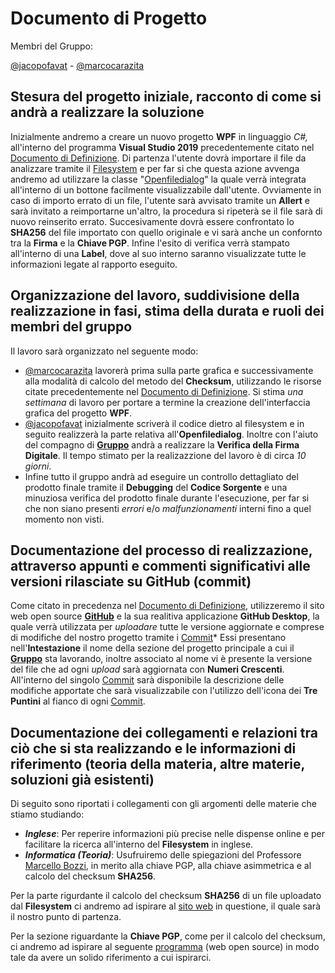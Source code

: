 # Documento di Progetto
Membri del Gruppo:


[@jacopofavat](https://github.com/JacopoFavat) - [@marcocarazita](https://github.com/marcocarazita)

## Stesura del progetto iniziale, racconto di come si andrà a realizzare la soluzione
Inizialmente andremo a creare un nuovo progetto **WPF** in linguaggio _C#,_ all'interno del programma **Visual Studio 2019** precedentemente citato nel [Documento di Definizione](https://github.com/ItisMajo-2021-4DINFO-Informatica/4di-2022-progetto-valida-download-animali/blob/main/01-definizione/README.md). Di partenza l'utente dovrà importare il file da analizzare tramite il [Filesystem](https://www.codeproject.com/Articles/1236588/File-System-Controls-in-WPF-Version-III) e per far si che questa azione avvenga andremo ad utilizzare la classe "[Openfiledialog](https://docs.microsoft.com/it-it/dotnet/desktop/wpf/windows/how-to-open-common-system-dialog-box?view=netdesktop-6.0)" la quale verrà integrata all'interno di un bottone facilmente visualizzabile dall'utente. Ovviamente in caso di importo errato di un file, l'utente sarà avvisato tramite un **Allert** e sarà invitato a reimportarne un'altro, la procedura si ripeterà se il file sarà di nuovo reinserito errato. Succesivamente dovrà essere confrontato lo **SHA256** del file importato con quello originale e vi sarà anche un confornto tra la **Firma** e la **Chiave PGP**. Infine l'esito di verifica verrà stampato all'interno di una **Label**, dove al suo interno saranno visualizzate tutte le informazioni legate al rapporto eseguito.  

## Organizzazione del lavoro, suddivisione della realizzazione in fasi, stima della durata e ruoli dei membri del gruppo
Il lavoro sarà organizzato nel seguente modo:
 - [@marcocarazita](https://github.com/marcocarazita) lavorerà prima sulla parte grafica e successivamente alla modalità di calcolo del metodo del **Checksum**, utilizzando le risorse citate precedentemente nel [Documento di Definizione](https://github.com/ItisMajo-2021-4DINFO-Informatica/4di-2022-progetto-valida-download-animali/blob/main/01-definizione/README.md). Si stima _una settimana_ di lavoro per portare a termine la creazione dell'interfaccia grafica del progetto **WPF**.
 - [@jacopofavat](https://github.com/JacopoFavat) inizialmente scriverà il codice dietro al filesystem e in seguito realizzerà la parte relativa all'**Openfiledialog**. Inoltre con l'aiuto del compagno di **[Gruppo](https://github.com/ItisMajo-2021-4DINFO-Informatica/4di-2022-progetto-valida-download-animali)** andrà a realizzare la **Verifica della Firma Digitale**. Il tempo stimato per la realizazzione del lavoro è di circa _10 giorni_.
 - Infine tutto il gruppo andrà ad eseguire un controllo dettagliato del prodotto finale tramite il **Debugging** del **Codice Sorgente** e una minuziosa verifica del prodotto finale durante l'esecuzione, per far si che non siano presenti _errori_ e/o _malfunzionamenti_ interni fino a quel momento non visti.


## Documentazione del processo di realizzazione, attraverso appunti e commenti significativi alle versioni rilasciate su GitHub (commit)
Come citato in precedenza nel [Documento di Definizione](https://github.com/ItisMajo-2021-4DINFO-Informatica/4di-2022-progetto-valida-download-animali/blob/main/01-definizione/README.md), utilizzeremo il sito web open source **[GitHub](https://github.com/)** e la sua realitiva applicazione **GitHub Desktop**, la quale verrà utilizzata per _uploadare_ tutte le versione aggiornate e comprese di modifiche del nostro progetto tramite i [Commit](https://github.com/ItisMajo-2021-4DINFO-Informatica/4di-2022-progetto-valida-download-animali/commits/main)* Essi presentano nell'**Intestazione** il nome della sezione del progetto principale a cui il **[Gruppo](https://github.com/ItisMajo-2021-4DINFO-Informatica/4di-2022-progetto-valida-download-animali)** sta lavorando, inoltre associato al nome vi è presente la versione del file che ad ogni _upload_ sarà aggiornata con **Numeri Crescenti**. All'interno del singolo [Commit](https://github.com/ItisMajo-2021-4DINFO-Informatica/4di-2022-progetto-valida-download-animali/commits/main) sarà disponibile la descrizione delle modifiche apportate che sarà visualizzabile con l'utilizzo dell'icona dei **Tre Puntini** al fianco di ogni [Commit](https://github.com/ItisMajo-2021-4DINFO-Informatica/4di-2022-progetto-valida-download-animali/commits/main).

## Documentazione dei collegamenti e relazioni tra ciò che si sta realizzando e le informazioni di riferimento (teoria della materia, altre materie, soluzioni già esistenti)
Di seguito sono riportati i collegamenti con gli argomenti delle materie che stiamo studiando:

- **_Inglese_**: Per reperire informazioni più precise nelle dispense online e per facilitare la ricerca all'interno del **Filesystem** in inglese.
- **_Informatica (Teoria)_**: Usufruiremo delle spiegazioni del Professore [Marcello Bozzi](https://github.com/bozzimarcello), in merito alla chiave PGP, alla chiave asimmetrica e al calcolo del checksum **SHA256**.

Per la parte rigurdante il calcolo del checksum **SHA256** di un file uploadato dal **Filesystem** ci andremo ad ispirare al [sito web](https://emn178.github.io/online-tools/sha256_checksum.html) in questione, il quale sarà il nostro punto di partenza.

Per la sezione riguardante la **Chiave PGP**, come per il calcolo del checksum, ci andremo ad ispirare al seguente [programma](https://www.igolder.com/pgp/generate-key/) (web open source) in modo tale da avere un solido riferimento a cui ispirarci. 